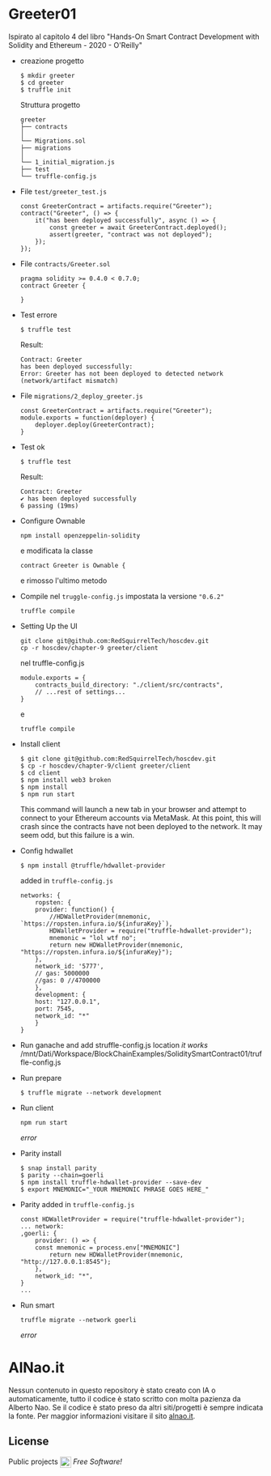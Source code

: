 # Greeter01
Ispirato al capitolo 4 del libro "Hands-On Smart Contract Development with Solidity and Ethereum - 2020 - O'Reilly"
- creazione progetto
    ```
	$ mkdir greeter
	$ cd greeter
	$ truffle init
    ```
    Struttura progetto
    ```
	greeter
	├── contracts
	│
	└── Migrations.sol
	├── migrations
	│
	└── 1_initial_migration.js
	├── test
	└── truffle-config.js
    ```
- File ```test/greeter_test.js```
    ```
	const GreeterContract = artifacts.require("Greeter");
	contract("Greeter", () => {
		it("has been deployed successfully", async () => {
			const greeter = await GreeterContract.deployed();
			assert(greeter, "contract was not deployed");
		});
	});
    ```
- File ```contracts/Greeter.sol```
    ```
	pragma solidity >= 0.4.0 < 0.7.0;
	contract Greeter {
	
	}
    ```
- Test errore

	```$ truffle test```
    
    Result:
    ```
	Contract: Greeter
    has been deployed successfully:
    Error: Greeter has not been deployed to detected network (network/artifact mismatch)
    ```
- File ```migrations/2_deploy_greeter.js```
    ```
	const GreeterContract = artifacts.require("Greeter");
	module.exports = function(deployer) {
		deployer.deploy(GreeterContract);
	}
    ```
- Test ok

	```$ truffle test```

    Result:
    ```
	Contract: Greeter
   	✔ has been deployed successfully
   	6 passing (19ms)
    ```

- Configure Ownable
	```
	npm install openzeppelin-solidity
	```
	e modificata la classe 
	```
	contract Greeter is Ownable { 
	```
	e rimosso l'ultimo metodo
- Compile
	nel ```truggle-config.js``` impostata la versione ```"0.6.2"```
	```
	truffle compile
	```
- Setting Up the UI
	```
	git clone git@github.com:RedSquirrelTech/hoscdev.git
	cp -r hoscdev/chapter-9 greeter/client
	```
	nel truffle-config.js
	```
	module.exports = {
		contracts_build_directory: "./client/src/contracts",
		// ...rest of settings...
	}
	```
	e
	```
	truffle compile
	```
- Install client 
	```
	$ git clone git@github.com:RedSquirrelTech/hoscdev.git
	$ cp -r hoscdev/chapter-9/client greeter/client
	$ cd client
	$ npm install web3 broken
	$ npm install
	$ npm run start
	```
	This command will launch a new tab in your browser and attempt to connect to your Ethereum accounts via MetaMask. At this point, this will crash since the contracts have not been deployed to the network. It may seem odd, but this failure is a win.
- Config hdwallet
	```
	$ npm install @truffle/hdwallet-provider
	```
	added in ```truffle-config.js```
	```
  	networks: {
		ropsten: {
		provider: function() {
			//HDWalletProvider(mnemonic, `https://ropsten.infura.io/${infuraKey}`),
			HDWalletProvider = require("truffle-hdwallet-provider");
			mnemonic = "lol wtf no";
			return new HDWalletProvider(mnemonic, "https://ropsten.infura.io/${infuraKey}");
		},
		network_id: '5777',
		// gas: 5000000
		//gas: 0 //4700000
		},
		development: {
		host: "127.0.0.1",
		port: 7545,
		network_id: "*"
		}
	}
	```
- Run ganache and add struffle-config.js location *it works*
	/mnt/Dati/Workspace/BlockChainExamples/SoliditySmartContract01/truffle-config.js
- Run prepare
	```
	$ truffle migrate --network development
	```
- Run client
	``` 
	npm run start
	```
	*error* 
- Parity install
	```
	$ snap install parity
	$ parity --chain=goerli
	$ npm install truffle-hdwallet-provider --save-dev
	$ export MNEMONIC="_YOUR MNEMONIC PHRASE GOES HERE_"
	```
- Parity	added in ```truffle-config.js```
	```
	const HDWalletProvider = require("truffle-hdwallet-provider");
	... network:
	,goerli: {
		provider: () => {
		const mnemonic = process.env["MNEMONIC"]
			return new HDWalletProvider(mnemonic, "http://127.0.0.1:8545");
		},
		network_id: "*",
	}
	...
	```
- Run smart
	```
	truffle migrate --network goerli
	```
	*error*
	

# AlNao.it
Nessun contenuto in questo repository è stato creato con IA o automaticamente, tutto il codice è stato scritto con molta pazienza da Alberto Nao. Se il codice è stato preso da altri siti/progetti è sempre indicata la fonte. Per maggior informazioni visitare il sito [alnao.it](https://www.alnao.it/).

## License
Public projects 
<a href="https://it.wikipedia.org/wiki/GNU_General_Public_License"  valign="middle"><img src="https://img.shields.io/badge/License-GNU-blue" style="height:22px;"  valign="middle"></a> 
*Free Software!*